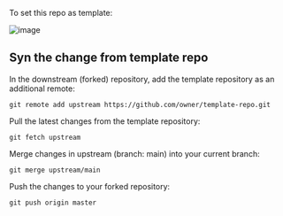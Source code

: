 To set this repo as template:

![image](https://github.com/user-attachments/assets/7be95430-4d62-40ff-afd5-22e016780dbd)

## Syn the change from template repo
In the downstream (forked) repository, add the template repository as an additional remote:

    git remote add upstream https://github.com/owner/template-repo.git

Pull the latest changes from the template repository:

    git fetch upstream

Merge changes in upstream (branch: main) into your current branch:

    git merge upstream/main

Push the changes to your forked repository:

    git push origin master
